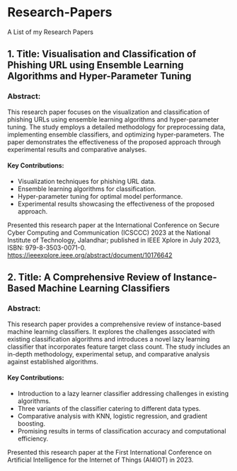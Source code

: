 # Research-Papers
A List of my Research Papers

## 1. Title: Visualisation and Classification of Phishing URL using Ensemble Learning Algorithms and Hyper-Parameter Tuning

### Abstract:

This research paper focuses on the visualization and classification of phishing URLs using ensemble learning algorithms and hyper-parameter tuning. The study employs a detailed methodology for preprocessing data, implementing ensemble classifiers, and optimizing hyper-parameters. The paper demonstrates the effectiveness of the proposed approach through experimental results and comparative analyses.

#### Key Contributions:
- Visualization techniques for phishing URL data.
- Ensemble learning algorithms for classification.
- Hyper-parameter tuning for optimal model performance.
- Experimental results showcasing the effectiveness of the proposed approach.

Presented this research paper at the International Conference on Secure Cyber Computing and Communication (ICSCCC) 2023 at the National Institute of Technology, Jalandhar; published in IEEE Xplore in July 2023, ISBN: 979-8-3503-0071-0.
https://ieeexplore.ieee.org/abstract/document/10176642 

## 2. Title: A Comprehensive Review of Instance-Based Machine Learning Classifiers

### Abstract:

This research paper provides a comprehensive review of instance-based machine learning classifiers. It explores the challenges associated with existing classification algorithms and introduces a novel lazy learning classifier that incorporates feature target class count. The study includes an in-depth methodology, experimental setup, and comparative analysis against established algorithms.

#### Key Contributions:
- Introduction to a lazy learner classifier addressing challenges in existing algorithms.
- Three variants of the classifier catering to different data types.
- Comparative analysis with KNN, logistic regression, and gradient boosting.
- Promising results in terms of classification accuracy and computational efficiency.

Presented this research paper at the First International Conference on Artificial Intelligence for the Internet of Things (AI4IOT) in 2023.
